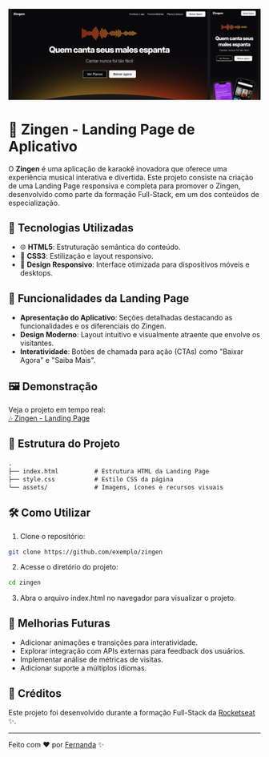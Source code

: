 ![Zingen](assets/zingen.png)

# 🎤 Zingen - Landing Page de Aplicativo  
O **Zingen** é uma aplicação de karaokê inovadora que oferece uma experiência musical interativa e divertida. Este projeto consiste na criação de uma Landing Page responsiva e completa para promover o Zingen, desenvolvido como parte da formação Full-Stack, em um dos conteúdos de especialização.

## 🚀 Tecnologias Utilizadas  
- 🌐 **HTML5**: Estruturação semântica do conteúdo.  
- 🎨 **CSS3**: Estilização e layout responsivo.  
- 📱 **Design Responsivo**: Interface otimizada para dispositivos móveis e desktops.  

## 🌟 Funcionalidades da Landing Page  
- **Apresentação do Aplicativo**: Seções detalhadas destacando as funcionalidades e os diferenciais do Zingen.  
- **Design Moderno**: Layout intuitivo e visualmente atraente que envolve os visitantes.  
- **Interatividade**: Botões de chamada para ação (CTAs) como "Baixar Agora" e "Saiba Mais".  

## 🖼️ Demonstração  
Veja o projeto em tempo real:  
[🎶 Zingen - Landing Page](https://fern-menezes.github.io/zingen/)

## 📂 Estrutura do Projeto  

```  
.  
├── index.html          # Estrutura HTML da Landing Page  
├── style.css           # Estilo CSS da página  
└── assets/             # Imagens, ícones e recursos visuais  
```  

## 🛠️ Como Utilizar  
1. Clone o repositório:  
```bash  
git clone https://github.com/exemplo/zingen 
```  
2. Acesse o diretório do projeto:  

```bash  
cd zingen
```  
3. Abra o arquivo index.html no navegador para visualizar o projeto.  

## 🔧 Melhorias Futuras  
- Adicionar animações e transições para interatividade.  
- Explorar integração com APIs externas para feedback dos usuários.  
- Implementar análise de métricas de visitas.  
- Adicionar suporte a múltiplos idiomas.  

## 📜 Créditos  
Este projeto foi desenvolvido durante a formação Full-Stack da [Rocketseat](https://app.rocketseat.com.br/cart/rocketseat-one-mes-consumidor?referral=fernmenezes&coupon=indicamgm&utm_source=platform&utm_medium=organic&utm_campaign=venda&utm_term=mgm&utm_content=indication-lp_one) ✨.

---

Feito com ❤️ por [Fernanda](https://www.linkedin.com/in/fern-menezes/) ✨
